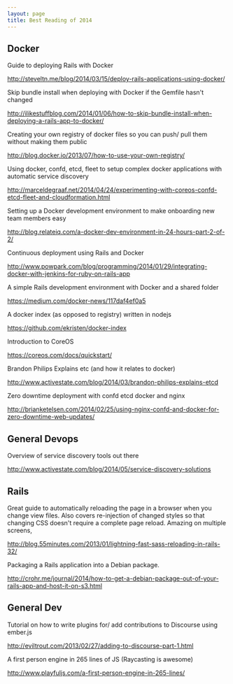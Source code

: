 ```yaml
---
layout: page
title: Best Reading of 2014
---
```


## Docker

Guide to deploying Rails with Docker

<http://steveltn.me/blog/2014/03/15/deploy-rails-applications-using-docker/>

Skip bundle install when deploying with Docker if the Gemfile hasn't changed

<http://ilikestuffblog.com/2014/01/06/how-to-skip-bundle-install-when-deploying-a-rails-app-to-docker/>

Creating your own registry of docker files so you can push/ pull them without making them public

<http://blog.docker.io/2013/07/how-to-use-your-own-registry/>

Using docker, confd, etcd, fleet to setup complex docker applications with automatic service discovery

<http://marceldegraaf.net/2014/04/24/experimenting-with-coreos-confd-etcd-fleet-and-cloudformation.html>

Setting up a Docker development environment to make onboarding new team members easy

<http://blog.relateiq.com/a-docker-dev-environment-in-24-hours-part-2-of-2/>

Continuous deployment using Rails and Docker

<http://www.powpark.com/blog/programming/2014/01/29/integrating-docker-with-jenkins-for-ruby-on-rails-app>

A simple Rails development environment with Docker and a shared folder

<https://medium.com/docker-news/117daf4ef0a5>

A docker index (as opposed to registry) written in nodejs

<https://github.com/ekristen/docker-index>

Introduction to CoreOS

<https://coreos.com/docs/quickstart/>

Brandon Philips Explains etc (and how it relates to docker)

<http://www.activestate.com/blog/2014/03/brandon-philips-explains-etcd>

Zero downtime deployment with confd etcd docker and nginx

<http://brianketelsen.com/2014/02/25/using-nginx-confd-and-docker-for-zero-downtime-web-updates/>

## General Devops

Overview of service discovery tools out there

<http://www.activestate.com/blog/2014/05/service-discovery-solutions>

## Rails

Great guide to automatically reloading the page in a browser when you change view files. Also covers re-injection of changed styles so that changing CSS doesn't require a complete page reload. Amazing on multiple screens,

<http://blog.55minutes.com/2013/01/lightning-fast-sass-reloading-in-rails-32/>

Packaging a Rails application into a Debian package.

<http://crohr.me/journal/2014/how-to-get-a-debian-package-out-of-your-rails-app-and-host-it-on-s3.html>

## General Dev

Tutorial on how to write plugins for/ add contributions to Discourse using ember.js

http://eviltrout.com/2013/02/27/adding-to-discourse-part-1.html

A first person engine in 265 lines of JS (Raycasting is awesome)

<http://www.playfuljs.com/a-first-person-engine-in-265-lines/>


